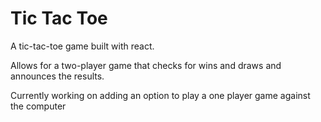 # Tic Tac Toe 

A tic-tac-toe game built with react.

Allows for a two-player game that checks for wins and draws and announces the results.

Currently working on adding an option to play a one player game against the computer
